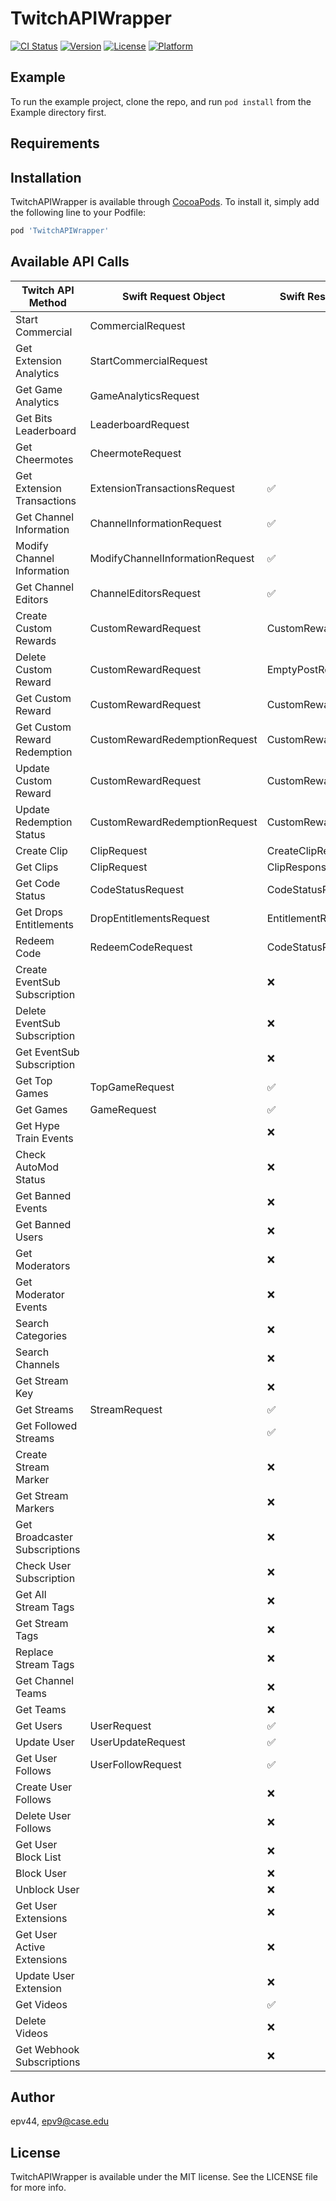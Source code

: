 # TwitchAPIWrapper

[![CI Status](https://img.shields.io/travis/epv44/TwitchAPIWrapper.svg?style=flat)](https://travis-ci.org/epv44/TwitchAPIWrapper)
[![Version](https://img.shields.io/cocoapods/v/TwitchAPIWrapper.svg?style=flat)](https://cocoapods.org/pods/TwitchAPIWrapper)
[![License](https://img.shields.io/cocoapods/l/TwitchAPIWrapper.svg?style=flat)](https://cocoapods.org/pods/TwitchAPIWrapper)
[![Platform](https://img.shields.io/cocoapods/p/TwitchAPIWrapper.svg?style=flat)](https://cocoapods.org/pods/TwitchAPIWrapper)

## Example

To run the example project, clone the repo, and run `pod install` from the Example directory first.

## Requirements

## Installation

TwitchAPIWrapper is available through [CocoaPods](https://cocoapods.org). To install
it, simply add the following line to your Podfile:

```ruby
pod 'TwitchAPIWrapper'
```

## Available API Calls

| Twitch API Method | Swift Request Object | Swift Result Object | Supported? |
| ------------- | ------------- | ------------- | :-------------: |
| Start Commercial | CommercialRequest | | ✅ |
| Get Extension Analytics | StartCommercialRequest | | ✅ |
| Get Game Analytics | GameAnalyticsRequest | | ✅ |
| Get Bits Leaderboard | LeaderboardRequest | | ✅ |
| Get Cheermotes | CheermoteRequest | | ✅ |
| Get Extension Transactions | ExtensionTransactionsRequest | ✅ |
| Get Channel Information | ChannelInformationRequest | ✅ |
| Modify Channel Information | ModifyChannelInformationRequest  | ✅ |
| Get Channel Editors | ChannelEditorsRequest | ✅ |
| Create Custom Rewards | CustomRewardRequest  | CustomRewardResponse| ✅ |
| Delete Custom Reward | CustomRewardRequest  | EmptyPostResponse | ✅ |
| Get Custom Reward | CustomRewardRequest | CustomRewardResponse | ✅ |
| Get Custom Reward Redemption | CustomRewardRedemptionRequest | CustomRewardResponse | ✅ |
| Update Custom Reward | CustomRewardRequest | CustomRewardResponse | ✅ |
| Update Redemption Status | CustomRewardRedemptionRequest | CustomRewardResponse | ✅ |
| Create Clip | ClipRequest | CreateClipResponse | ✅ |
| Get Clips | ClipRequest | ClipResponse | ✅ |
| Get Code Status | CodeStatusRequest | CodeStatusResponse | ✅ |
| Get Drops Entitlements | DropEntitlementsRequest | EntitlementResponse | ✅ |
| Redeem Code | RedeemCodeRequest | CodeStatusResponse | ✅ |
| Create EventSub Subscription |  | ❌ |
| Delete EventSub Subscription |  | ❌ |
| Get EventSub Subscription | | ❌ |
| Get Top Games | TopGameRequest | ✅ |
| Get Games | GameRequest | ✅ |
| Get Hype Train Events |  | ❌ |
| Check AutoMod Status |  | ❌ |
| Get Banned Events |  | ❌ |
| Get Banned Users |  | ❌ |
| Get Moderators |  | ❌ |
| Get Moderator Events |  | ❌ |
| Search Categories |  | ❌ |
| Search Channels |  | ❌ |
| Get Stream Key |  | ❌ |
| Get Streams |  StreamRequest | ✅ |
| Get Followed Streams |  | ✅ |
| Create Stream Marker |  | ❌ |
| Get Stream Markers |  | ❌ |
| Get Broadcaster Subscriptions |  | ❌ |
| Check User Subscription |  | ❌ |
| Get All Stream Tags |  | ❌ |
| Get Stream Tags |  | ❌ |
| Replace Stream Tags|  | ❌ |
| Get Channel Teams |  | ❌ |
| Get Teams |  | ❌ |
| Get Users | UserRequest  | ✅ |
| Update User | UserUpdateRequest | ✅ |
| Get User Follows | UserFollowRequest  | ✅ |
| Create User Follows |  | ❌ |
| Delete User Follows |  | ❌ |
| Get User Block List |  | ❌ |
| Block User |  | ❌ |
| Unblock User |  | ❌ |
| Get User Extensions |  | ❌ |
| Get User Active Extensions |  | ❌ |
| Update User Extension|  | ❌ |
| Get Videos |  | ✅ |
| Delete Videos |  | ❌ |
| Get Webhook Subscriptions | | ❌ |

## Author

epv44, epv9@case.edu

## License

TwitchAPIWrapper is available under the MIT license. See the LICENSE file for more info.
